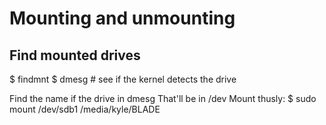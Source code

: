 # Mounting and unmounting

## Find mounted drives

$ findmnt
$ dmesg # see if the kernel detects the drive

Find the name if the drive in dmesg
That'll be in /dev
Mount thusly:
$ sudo mount /dev/sdb1 /media/kyle/BLADE


